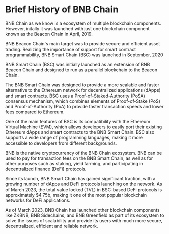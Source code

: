 # Brief History of BNB Chain 

BNB Chain as we know is a ecosystem of multiple blockchain components. However, initally it was launched with just one blockchain component known as the Beacon Chain in April, 2019.

BNB Beacon Chain's main target was to provide secure and efficient asset trading. Realizing the importance of support for smart contract programmability, BNB Smart Chain (BSC) was launched in September, 2020

BNB Smart Chain (BSC) was initially launched as an extension of BNB Beacon Chain and designed to run as a parallel blockchain to the Beacon Chain.

The BNB Smart Chain was designed to provide a more scalable and faster alternative to the Ethereum network for decentralized applications (dApps) and smart contracts. BSC uses a Proof-of-Staked-Authority (PoSA) consensus mechanism, which combines elements of Proof-of-Stake (PoS) and Proof-of-Authority (PoA) to provide faster transaction speeds and lower fees compared to Ethereum.

One of the main features of BSC is its compatibility with the Ethereum Virtual Machine (EVM), which allows developers to easily port their existing Ethereum dApps and smart contracts to the BNB Smart Chain. BSC also supports a wide range of programming languages, making it more accessible to developers from different backgrounds.

BNB is the native cryptocurrency of the BNB Chain ecosystem. BNB can be used to pay for transaction fees on the BNB Smart Chain, as well as for other purposes such as staking, yield farming, and participating in decentralized finance (DeFi) protocols.

Since its launch, BNB Smart Chain has gained significant traction, with a growing number of dApps and DeFi protocols launching on the network. As of March 2023, the total value locked (TVL) in BSC-based DeFi protocols is approximately $4.75b, making it one of the most popular blockchain networks for DeFi applications.

As of March 2023, BNB Chain has launched other blockchain components like ZKBNB, BNB Sidechains, and BNB Greenfield as part of its ecosystem to solve the issues of scalability and provide its users with much more secure, decentralized, efficient and reliable network.